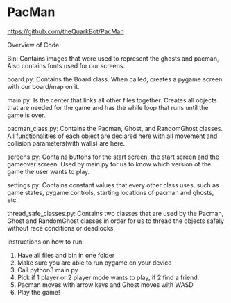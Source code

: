 # PacMan

https://github.com/theQuarkBot/PacMan

Overview of Code:

Bin: Contains images that were used to represent the ghosts and pacman, 
Also contains fonts used for our screens.

board.py: Contains the Board class. When called, creates a pygame screen with 
our board/map on it.

main.py: Is the center that links all other files together. Creates all objects 
that are needed for the game and has the while loop that runs until the game is 
over.

pacman_class.py: Contains the Pacman, Ghost, and RandomGhost classes. All 
functionalities of each object are declared here with all movement and collision
parameters(with walls) are here.

screens.py: Contains buttons for the start screen, the start screen and the 
gameover screen. Used by main.py for us to know which version of the game the 
user wants to play.

settings.py: Contains constant values that every other class uses, such as game 
states, pygame controls, starting locations of pacman and ghosts, etc.

thread_safe_classes.py: Contains two classes that are used by the Pacman, Ghost 
and RandomGhost classes in order for us to thread the objects safely without 
race conditions or deadlocks.

Instructions on how to run:
1. Have all files and bin in one folder
2. Make sure you are able to run pygame on your device
3. Call python3 main.py
4. Pick if 1 player or 2 player mode wants to play, if 2 find a friend.
5. Pacman moves with arrow keys and Ghost moves with WASD
6. Play the game!
